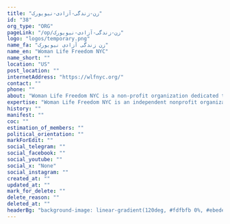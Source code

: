 ```yaml
---
title: "زن-زندگی-آزادی-نیویورک"
id: "38"
org_type: "ORG"
pageLink: "/op/زن-زندگی-آزادی-نیویورک"
logo: "logos/temporary.png"
name_fa: "زن زندگی آزادی نیویورک"
name_en: "Woman Life Freedom NYC"
name_short: ""
location: "US"
post_location: ""
internetAddress: "https://wlfnyc.org/"
contact: ""
phone: ""
about: "Woman Life Freedom NYC is a non-profit organization dedicated to amplifying the voices of the ongoing movements in Iran, particularly focusing on the fight against oppression and supporting the woman-led uprising.They are committed to fostering solidarity between the Iranian diaspora and those fighting for freedom within Iran."
expertise: "Woman Life Freedom NYC is an independent nonprofit organization dedicated to accurately amplifying the voices of movements inside Iran to build solidarity with them and their fight against all types of oppression."
history: ""
manifest: ""
coc: ""
estimation_of_members: ""
political_orientation: ""
markForEdit: ""
social_telegram: ""
social_facebook: ""
social_youtube: ""
social_x: "None"
social_instagram: ""
created_at: ""
updated_at: ""
mark_for_delete: ""
delete_reason: ""
deleted_at: ""
headerBg: "background-image: linear-gradient(120deg, #fdfbfb 0%, #ebedee 100%);"
---
```


